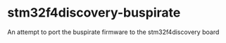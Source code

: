 # stm32f4discovery-buspirate
An attempt to port the buspirate firmware to the stm32f4discovery board
